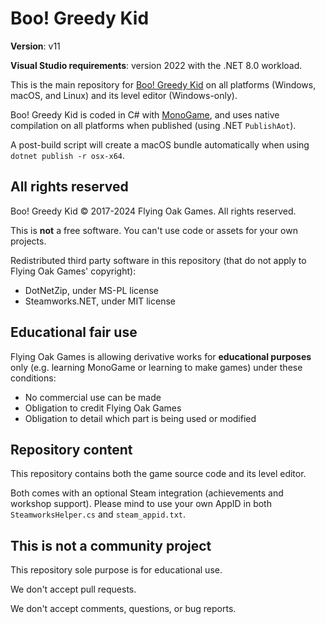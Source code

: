 # Boo! Greedy Kid

**Version**: v11

**Visual Studio requirements**: version 2022 with the .NET 8.0 workload.

This is the main repository for [Boo! Greedy Kid](https://store.steampowered.com/app/770630/Boo_Greedy_Kid/) on all platforms (Windows, macOS, and Linux) and its level editor (Windows-only).

Boo! Greedy Kid is coded in C# with [MonoGame](https://monogame.net/), and uses native compilation on all platforms when published (using .NET ```PublishAot```).

A post-build script will create a macOS bundle automatically when using ```dotnet publish -r osx-x64```.

## All rights reserved

Boo! Greedy Kid © 2017-2024 Flying Oak Games. All rights reserved.

This is **not** a free software. You can't use code or assets for your own projects.

Redistributed third party software in this repository (that do not apply to Flying Oak Games' copyright):
- DotNetZip, under MS-PL license
- Steamworks.NET, under MIT license

## Educational fair use

Flying Oak Games is allowing derivative works for **educational purposes** only (e.g. learning MonoGame or learning to make games) under these conditions:
- No commercial use can be made
- Obligation to credit Flying Oak Games
- Obligation to detail which part is being used or modified

## Repository content

This repository contains both the game source code and its level editor.

Both comes with an optional Steam integration (achievements and workshop support). Please mind to use your own AppID in both ```SteamworksHelper.cs``` and ```steam_appid.txt```.

## This is not a community project

This repository sole purpose is for educational use.

We don't accept pull requests.

We don't accept comments, questions, or bug reports.
